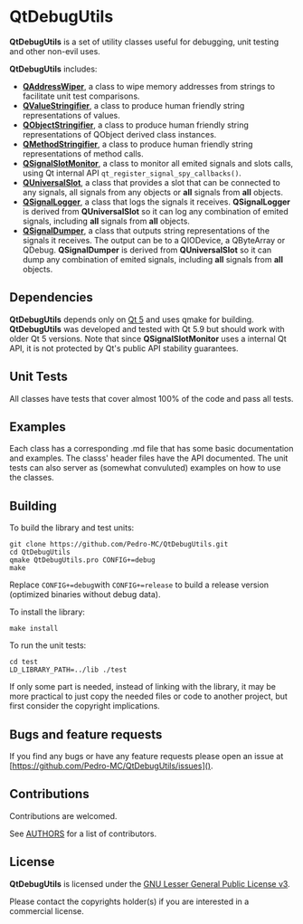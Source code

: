 # QtDebugUtils

**QtDebugUtils** is a set of utility classes useful for debugging, unit testing and other non-evil uses.

**QtDebugUtils** includes:

* [**QAddressWiper**](https://github.com/Pedro-MC/QtDebugUtils/blob/master/README-QAddressWiper.md), a class to wipe memory addresses from strings to facilitate unit test comparisons.
* [**QValueStringifier**](https://github.com/Pedro-MC/QtDebugUtils/blob/master/README-QValueStringifier.md), a class to produce human friendly string representations of values.
* [**QObjectStringifier**](https://github.com/Pedro-MC/QtDebugUtils/blob/master/README-QObjectStringifier.md), a class to produce human friendly string representations of QObject derived class instances.
* [**QMethodStringifier**](https://github.com/Pedro-MC/QtDebugUtils/blob/master/README-QMethodStringifier.md), a class to produce human friendly string representations of method calls.
* [**QSignalSlotMonitor**](https://github.com/Pedro-MC/QtDebugUtils/blob/master/README-QSignalSlotMonitor.md), a class to monitor all emited signals and slots calls, using Qt internal API `qt_register_signal_spy_callbacks()`.
* [**QUniversalSlot**](https://github.com/Pedro-MC/QtDebugUtils/blob/master/README-QUniversalSlot.md), a class that provides a slot that can be connected to any signals, all signals from any objects or **all** signals from **all** objects.
* [**QSignalLogger**](https://github.com/Pedro-MC/QtDebugUtils/blob/master/README-QSignalLogger.md), a class that logs the signals it receives. **QSignalLogger** is derived from **QUniversalSlot** so it can log any combination of emited signals, including **all** signals from **all** objects.
* [**QSignalDumper**](https://github.com/Pedro-MC/QtDebugUtils/blob/master/README-QSignalDumper.md), a class that outputs string representations of the signals it receives. The output can be to a QIODevice, a QByteArray or QDebug. **QSignalDumper** is derived from **QUniversalSlot** so it can dump any combination of emited signals, including **all** signals from **all** objects.

## Dependencies

**QtDebugUtils** depends only on [Qt 5](https://www.qt.io/) and uses qmake for building. **QtDebugUtils** was developed and tested with Qt 5.9 but should work with older Qt 5 versions. Note that since **QSignalSlotMonitor** uses a internal Qt API, it is not protected by  Qt's public API stability guarantees.

## Unit Tests

All classes have tests that cover almost 100% of the code and pass all tests.

## Examples

Each class has a corresponding .md file that has some basic documentation and examples.
The classs' header files have the API documented.
The unit tests can also server as (somewhat convuluted) examples on how to use the classes.

## Building

To build the library and test units:
```shell
git clone https://github.com/Pedro-MC/QtDebugUtils.git
cd QtDebugUtils
qmake QtDebugUtils.pro CONFIG+=debug
make
```
Replace `CONFIG+=debug`with `CONFIG+=release` to build a release version (optimized binaries without debug data).

To install the library:
```shell
make install
```

To run the unit tests:
```shell
cd test
LD_LIBRARY_PATH=../lib ./test
```

If only some part is needed, instead of linking with the library, it may be more practical to just copy the needed files or code to another project, but first consider the copyright implications.

## Bugs and feature requests

If you find any bugs or have any feature requests please open an issue at [https://github.com/Pedro-MC/QtDebugUtils/issues]().

## Contributions

Contributions are welcomed.

See [AUTHORS](https://github.com/Pedro-MC/QtDebugUtils/blob/master/AUTHORS) for a list of contributors.

## License

**QtDebugUtils** is licensed under the [GNU Lesser General Public License v3](https://github.com/Pedro-MC/QtDebugUtils/blob/master/LICENSE).

Please contact the copyrights holder(s) if you are interested in a commercial license.
